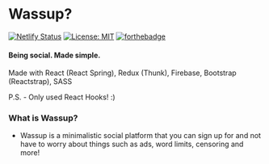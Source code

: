# Wassup? 
[![Netlify Status](https://api.netlify.com/api/v1/badges/73668aee-59f5-44ef-a148-77bf097683d3/deploy-status)](https://app.netlify.com/sites/wassup/deploys) [![License: MIT](https://img.shields.io/badge/License-MIT-blue.svg)](https://opensource.org/licenses/MIT) 
[![forthebadge](https://forthebadge.com/images/badges/made-with-javascript.svg)](https://forthebadge.com)

#### Being social. Made simple.

Made with React (React Spring), Redux (Thunk), Firebase, Bootstrap (Reactstrap), SASS

P.S. - Only used React Hooks! :)


### What is Wassup?
- Wassup is a minimalistic social platform that you can sign up for and not have to worry about things such as ads, word limits, censoring and more!
